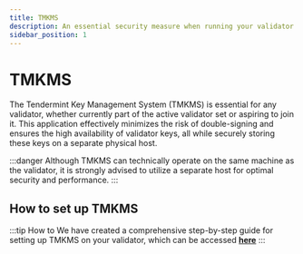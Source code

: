 ```yaml
---
title: TMKMS
description: An essential security measure when running your validator
sidebar_position: 1
---
```


# TMKMS

The Tendermint Key Management System (TMKMS) is essential for any validator, whether currently part of the active validator set or aspiring to join it. This application effectively minimizes the risk of double-signing and ensures the high availability of validator keys, all while securely storing these keys on a separate physical host.

:::danger
Although TMKMS can technically operate on the same machine as the validator, it is strongly advised to utilize a separate host for optimal security and performance.
:::

## How to set up TMKMS

:::tip How to
We have created a comprehensive step-by-step guide for setting up TMKMS on your validator, which can be accessed **[here](/validator-setup/category/tmkms-security)**
:::